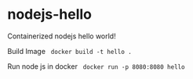 # nodejs-hello
Containerized nodejs hello world!

Build Image
<code> docker build -t hello . </code>

Run node js in docker
<code> docker run -p 8080:8080 hello </code>
